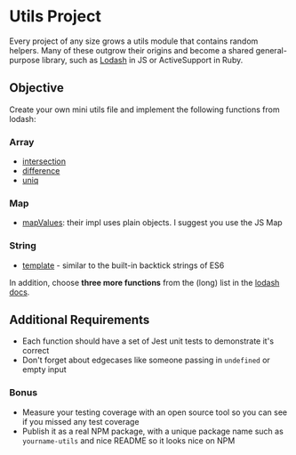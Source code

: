 # Utils Project

Every project of any size grows a utils module that contains random helpers. Many of these outgrow their origins and become a shared general-purpose library, such as [Lodash](https://lodash.com/docs/4.17.15) in JS or ActiveSupport in Ruby.

## Objective

Create your own mini utils file and implement the following functions from lodash:

### Array

- [intersection](https://lodash.com/docs/4.17.15#intersection)
- [difference](https://lodash.com/docs/4.17.15#difference)
- [uniq](https://lodash.com/docs/4.17.15#uniq)

### Map

- [mapValues](https://lodash.com/docs/4.17.15#mapValues): their impl uses plain objects. I suggest you use the JS Map

### String

- [template](https://lodash.com/docs/4.17.15#template) - similar to the built-in backtick strings of ES6

In addition, choose **three more functions** from the (long) list in the [lodash docs](https://lodash.com/docs/4.17.15).

## Additional Requirements

- Each function should have a set of Jest unit tests to demonstrate it's correct
- Don't forget about edgecases like someone passing in `undefined` or empty input

### Bonus

- Measure your testing coverage with an open source tool so you can see if you missed any test coverage
- Publish it as a real NPM package, with a unique package name such as `yourname-utils` and nice README so it looks nice on NPM
